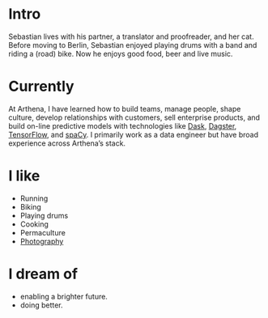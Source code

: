 
# Intro

Sebastian lives with his partner, a translator and proofreader, and her cat. Before moving to Berlin, Sebastian enjoyed playing drums with a band and riding a (road) bike. Now he enjoys good food, beer and live music.

# Currently

At Arthena, I have learned how to build teams, manage people, shape culture, develop relationships with customers, sell enterprise products, and build on-line predictive models with technologies like [Dask](https://dask.org/), [Dagster](https://dagster.io/), [TensorFlow](https://www.tensorflow.org/), and [spaCy](https://spacy.io/). I primarily work as a data engineer but have broad experience across Arthena’s stack.

# I like

- Running
- Biking
- Playing drums
- Cooking
- Permaculture
- [Photography](https://instagram.com/dangelosaurus)

# I dream of

- enabling a brighter future.
- doing better.

